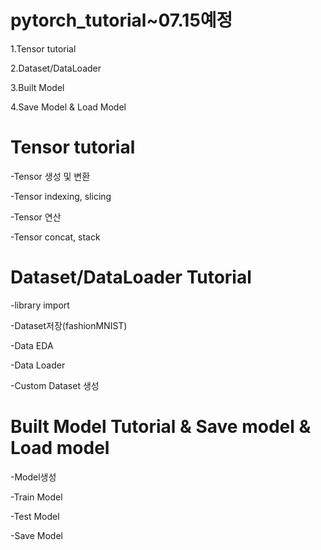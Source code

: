 # pytorch_tutorial~07.15예정

1.Tensor tutorial

2.Dataset/DataLoader

3.Built Model

4.Save Model & Load Model

Tensor tutorial
========

-Tensor 생성 및 변환

-Tensor indexing, slicing

-Tensor 연산

-Tensor concat, stack

Dataset/DataLoader Tutorial
=========

-library import

-Dataset저장(fashionMNIST)

-Data EDA

-Data Loader

-Custom Dataset 생성 

Built Model Tutorial & Save model & Load model
=========

-Model생성

-Train Model

-Test Model

-Save Model

